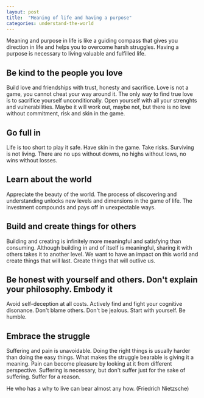 ```yaml
---
layout: post
title:  "Meaning of life and having a purpose"
categories: understand-the-world
---
```


Meaning and purpose in life is like a guiding compass that gives you direction in life and helps you to overcome harsh struggles. Having a purpose is necessary to living valuable and fulfilled life.

## Be kind to the people you love
Build love and friendships with trust, honesty and sacrifice. Love is not a game, you cannot cheat your way around it. The only way to find true love is to sacrifice yourself unconditionally. Open yourself with all your strenghts and vulnerabilities. Maybe it will work out, maybe not, but there is no love without commitment, risk and skin in the game.

## Go full in
Life is too short to play it safe. Have skin in the game. Take risks. Surviving is not living. There are no ups without downs, no highs without lows, no wins without losses.

## Learn about the world
Appreciate the beauty of the world. The process of discovering and understanding unlocks new levels and dimensions in the game of life. The investment compounds and pays off in unexpectable ways. 

## Build and create things for others
Building and creating is infinitely more meaningful and satisfying than consuming. Although building in and of itself is meaningful, sharing it with others takes it to another level. We want to have an impact on this world and create things that will last. Create things that will outlive us. 

## Be honest with yourself and others. Don't explain your philosophy. Embody it
Avoid self-deception at all costs. Actively find and fight your cognitive disonance. Don't blame others. Don't be jealous. Start with yourself. Be humble.

## Embrace the struggle
Suffering and pain is unavoidable. Doing the right things is usually harder than doing the easy things. What makes the struggle bearable is giving it a meaning. Pain can become pleasure by looking at it from different perspective. Suffering is necessary, but don't suffer just for the sake of suffering. Suffer for a reason.

He who has a why to live can bear almost any how. (Friedrich Nietzsche)
